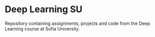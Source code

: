 # Deep Learning SU
Repository containing assignments, projects and code from the Deep Learning course at Sofia University.
